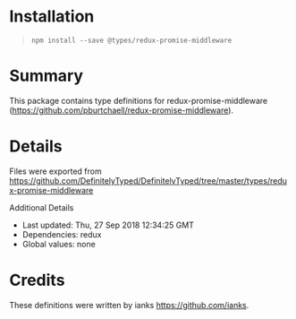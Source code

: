 # Installation
> `npm install --save @types/redux-promise-middleware`

# Summary
This package contains type definitions for redux-promise-middleware (https://github.com/pburtchaell/redux-promise-middleware).

# Details
Files were exported from https://github.com/DefinitelyTyped/DefinitelyTyped/tree/master/types/redux-promise-middleware

Additional Details
 * Last updated: Thu, 27 Sep 2018 12:34:25 GMT
 * Dependencies: redux
 * Global values: none

# Credits
These definitions were written by ianks <https://github.com/ianks>.
